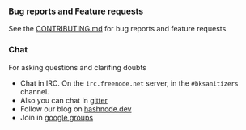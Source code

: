 ### Bug reports and Feature requests

See the [CONTRIBUTING.md](CONTRIBUTING.md) for bug reports and feature requests.

### Chat

For asking questions and clarifing doubts

- Chat in IRC. On the `irc.freenode.net` server, in the `#bksanitizers` channel.
- Also you can chat in [gitter](https://gitter.im/BaalKrshna/Sanitizers)
- Follow our blog on [hashnode.dev](https://baalkrshna.hashnode.dev)
- Join in [google groups](https://groups.google.com/g/bk-sanitizers)